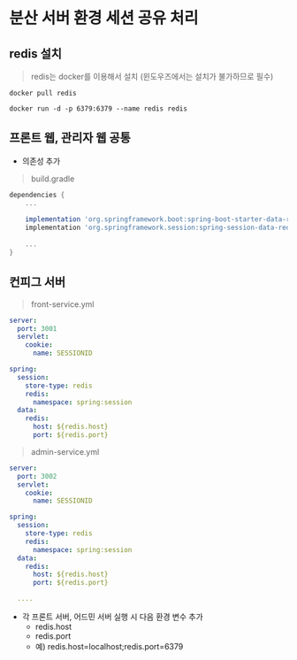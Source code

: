 # 분산 서버 환경 세션 공유 처리
## redis 설치

> redis는 docker를 이용해서 설치 (윈도우즈에서는 설치가 불가하므로 필수)

```
docker pull redis

docker run -d -p 6379:6379 --name redis redis
```

## 프론트 웹, 관리자 웹 공통 

- 의존성 추가

> build.gradle

```groovy
dependencies {
    ...
    
	implementation 'org.springframework.boot:spring-boot-starter-data-redis'
	implementation 'org.springframework.session:spring-session-data-redis'
    
    ...
}
```

## 컨피그 서버

> front-service.yml
```yaml
server:
  port: 3001
  servlet:
    cookie:
      name: SESSIONID

spring:
  session:
    store-type: redis
    redis:
      namespace: spring:session
  data:
    redis:
      host: ${redis.host}
      port: ${redis.port}

```

> admin-service.yml
```yaml
server:
  port: 3002
  servlet:
    cookie:
      name: SESSIONID

spring:
  session:
    store-type: redis
    redis:
      namespace: spring:session
  data:
    redis:
      host: ${redis.host}
      port: ${redis.port}

  ....
```

- 각 프론트 서버, 어드민 서버 실행 시 다음 환경 변수 추가 
  - redis.host
  - redis.port
  - 예) redis.host=localhost;redis.port=6379
